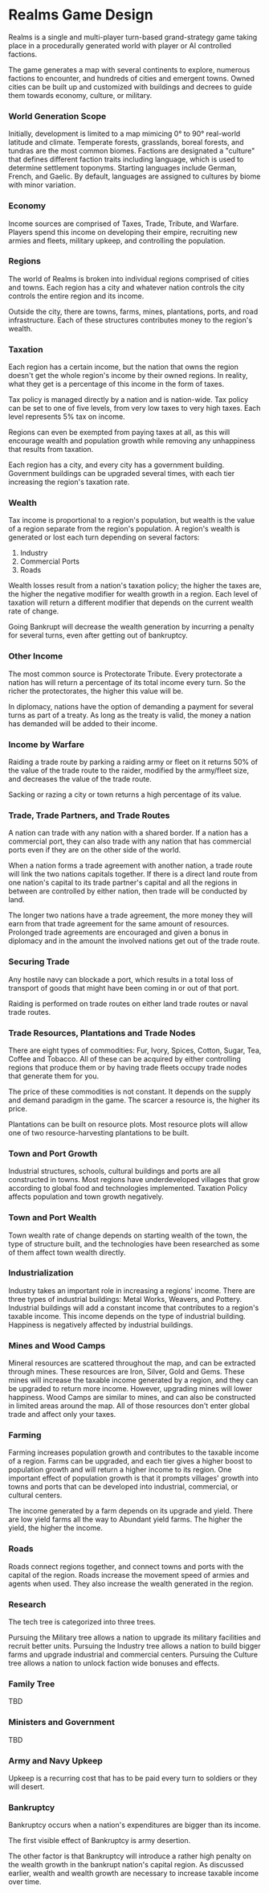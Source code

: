 # Realms Game Design

Realms is a single and multi-player turn-based grand-strategy game taking place in a procedurally generated world with player or AI controlled factions.

The game generates a map with several continents to explore, numerous factions to encounter, and hundreds of cities and emergent towns. Owned cities can be built up and customized with buildings and decrees to guide them towards economy, culture, or military.

### World Generation Scope

Initially, development is limited to a map mimicing 0° to 90° real-world latitude and climate. Temperate forests, grasslands, boreal forests, and tundras are the most common biomes. Factions are designated a "culture" that defines different faction traits including language, which is used to determine settlement toponyms. Starting languages include German, French, and Gaelic. By default, languages are assigned to cultures by biome with minor variation.

### Economy

Income sources are comprised of Taxes, Trade, Tribute, and Warfare. Players spend this income on developing their empire, recruiting new armies and fleets, military upkeep, and controlling the population.

### Regions

The world of Realms is broken into individual regions comprised of cities and towns. Each region has a city and whatever nation controls the city controls the entire region and its income.

Outside the city, there are towns, farms, mines, plantations, ports, and road infrastructure. Each of these structures contributes money to the region's wealth.

### Taxation

Each region has a certain income, but the nation that owns the region doesn't get the whole region's income by their owned regions. In reality, what they get is a percentage of this income in the form of taxes.

Tax policy is managed directly by a nation and is nation-wide. Tax policy can be set to one of five levels, from very low taxes to very high taxes. Each level represents 5% tax on income.

Regions can even be exempted from paying taxes at all, as this will encourage wealth and population growth while removing any unhappiness that results from taxation.

Each region has a city, and every city has a government building. Government buildings can be upgraded several times, with each tier increasing the region's taxation rate.

### Wealth

Tax income is proportional to a region's population, but wealth is the value of a region separate from the region's population. A region's wealth is generated or lost each turn depending on several factors:

1. Industry
2. Commercial Ports
3. Roads

Wealth losses result from a nation's taxation policy; the higher the taxes are, the higher the negative modifier for wealth growth in a region. Each level of taxation will return a different modifier that depends on the current wealth rate of change.

Going Bankrupt will decrease the wealth generation by incurring a penalty for several turns, even after getting out of bankruptcy.

### Other Income

The most common source is Protectorate Tribute. Every protectorate a nation has will return a percentage of its total income every turn. So the richer the protectorates, the higher this value will be.

In diplomacy, nations have the option of demanding a payment for several turns as part of a treaty. As long as the treaty is valid, the money a nation has demanded will be added to their income.

### Income by Warfare

Raiding a trade route by parking a raiding army or fleet on it returns 50% of the value of the trade route to the raider, modified by the army/fleet size, and decreases the value of the trade route.

Sacking or razing a city or town returns a high percentage of its value.

### Trade, Trade Partners, and Trade Routes

A nation can trade with any nation with a shared border. If a nation has a commercial port, they can also trade with any nation that has commercial ports even if they are on the other side of the world.

When a nation forms a trade agreement with another nation, a trade route will link the two nations capitals together. If there is a direct land route from one nation's capital to its trade partner's capital and all the regions in between are controlled by either nation, then trade will be conducted by land.

The longer two nations have a trade agreement, the more money they will earn from that trade agreement for the same amount of resources. Prolonged trade agreements are encouraged and given a bonus in diplomacy and in the amount the involved nations get out of the trade route.

### Securing Trade

Any hostile navy can blockade a port, which results in a total loss of transport of goods that might have been coming in or out of that port.

Raiding is performed on trade routes on either land trade routes or naval trade routes.

### Trade Resources, Plantations and Trade Nodes

There are eight types of commodities: Fur, Ivory, Spices, Cotton, Sugar, Tea, Coffee and Tobacco. All of these can be acquired by either controlling regions that produce them or by having trade fleets occupy trade nodes that generate them for you.

The price of these commodities is not constant. It depends on the supply and demand paradigm in the game. The scarcer a resource is, the higher its price.

Plantations can be built on resource plots. Most resource plots will allow one of two resource-harvesting plantations to be built.

### Town and Port Growth

Industrial structures, schools, cultural buildings and ports are all constructed in towns. Most regions have underdeveloped villages that grow according to global food and technologies implemented. Taxation Policy affects population and town growth negatively.

### Town and Port Wealth

Town wealth rate of change depends on starting wealth of the town, the type of structure built, and the technologies have been researched as some of them affect town wealth directly.

### Industrialization

Industry takes an important role in increasing a regions' income. There are three types of industrial buildings: Metal Works, Weavers, and Pottery.
Industrial buildings will add a constant income that contributes to a region's taxable income. This income depends on the type of industrial building. Happiness is negatively affected by industrial buildings.

### Mines and Wood Camps

Mineral resources are scattered throughout the map, and can be extracted through mines. These resources are Iron, Silver, Gold and Gems. These mines will increase the taxable income generated by a region, and they can be upgraded to return more income. However, upgrading mines will lower happiness. Wood Camps are similar to mines, and can also be constructed in limited areas around the map. All of those resources don't enter global trade and affect only your taxes.

### Farming

Farming increases population growth and contributes to the taxable income of a region. Farms can be upgraded, and each tier gives a higher boost to population growth and will return a higher income to its region. One important effect of population growth is that it prompts villages' growth into towns and ports that can be developed into industrial, commercial, or cultural centers.

The income generated by a farm depends on its upgrade and yield. There are low yield farms all the way to Abundant yield farms. The higher the yield, the higher the income.

### Roads

Roads connect regions together, and connect towns and ports with the capital of the region. Roads increase the movement speed of armies and agents when used. They also increase the wealth generated in the region.

### Research

The tech tree is categorized into three trees.

Pursuing the Military tree allows a nation to upgrade its military facilities and recruit better units.
Pursuing the Industry tree allows a nation to build bigger farms and upgrade industrial and commercial centers.
Pursuing the Culture tree allows a nation to unlock faction wide bonuses and effects.

### Family Tree
TBD

### Ministers and Government
TBD

### Army and Navy Upkeep
Upkeep is a recurring cost that has to be paid every turn to soldiers or they will desert.

### Bankruptcy

Bankruptcy occurs when a nation's expenditures are bigger than its income.

The first visible effect of Bankruptcy is army desertion.

The other factor is that Bankruptcy will introduce a rather high penalty on the wealth growth in the bankrupt nation's capital region. As discussed earlier, wealth and wealth growth are necessary to increase taxable income over time.
